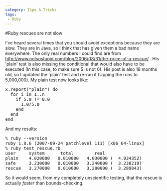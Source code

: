 ```yaml
---
category: Tips & Tricks
tags:
 - Ruby
---
```


#Ruby rescues are not slow

I've heard several times that you should avoid exceptions because they are slow. They are in Java, so I think that has given them a bad name everywhere. The only real numbers I could find are from <a href="http://www.notsostupid.com/blog/2006/08/31/the-price-of-a-rescue/" title="http://www.notsostupid.com/blog/2006/08/31/the-price-of-a-rescue/">http://www.notsostupid.com/blog/2006/08/31/the-price-of-a-rescue/</a> . His 'plain' test is also missing the conditional that would also have to be executed (In this case, to make sure 5 is not 0). His post is also 18 months old, so I updated the 'plain' test and re-ran it (Upping the runs to 5,000,000). My plain test now looks like:
<pre lang="ruby">
x.report("plain") do
  for i in 1..n
    if 5.0 != 0.0
      1.0/5.0
    end
  end
end</pre>
And my results:
<pre>
% ruby --version
ruby 1.8.6 (2007-09-24 patchlevel 111) [x86_64-linux]
% ruby test_rescue.rb
user     system      total        real
plain    4.020000   0.010000   4.030000 (  4.034352)
safe     3.230000   0.010000   3.240000 (  3.238219)
rescue   3.270000   0.010000   3.280000 (  3.289843)</pre>
So it would seem, from my completely unscientific testing, that the rescue is actually <em>faster</em> than bounds-checking.
